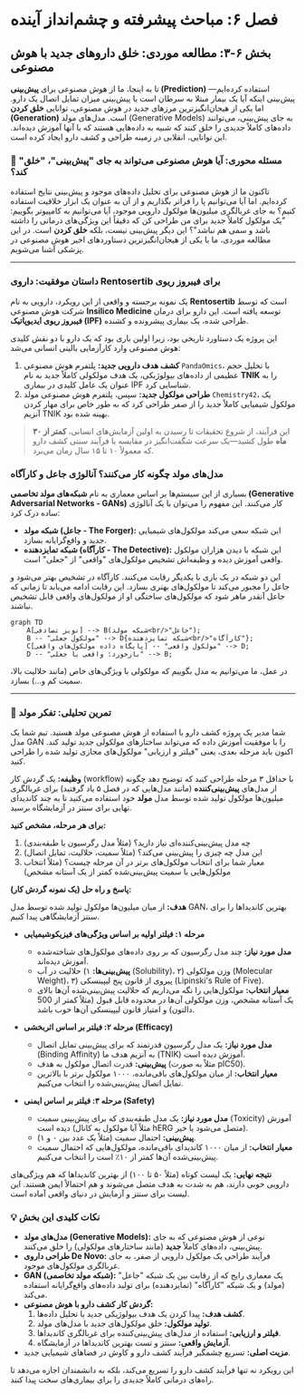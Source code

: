 # فصل ۶: مباحث پیشرفته و چشم‌انداز آینده

## بخش ۶-۳: مطالعه موردی: خلق داروهای جدید با هوش مصنوعی

تا به اینجا، ما از هوش مصنوعی برای **پیش‌بینی (Prediction)** استفاده کرده‌ایم—پیش‌بینی اینکه آیا یک بیمار مبتلا به سرطان است یا پیش‌بینی میزان تمایل اتصال یک دارو. اما یکی از هیجان‌انگیزترین مرزهای جدید در هوش مصنوعی، توانایی **خلق کردن (Generation)** است. مدل‌های مولد (Generative Models) به جای پیش‌بینی، می‌توانند داده‌های کاملاً جدیدی را خلق کنند که شبیه به داده‌هایی هستند که با آنها آموزش دیده‌اند. این توانایی، انقلابی در زمینه طراحی و کشف دارو ایجاد کرده است.

### 🎯 مسئله محوری: آیا هوش مصنوعی می‌تواند به جای "پیش‌بینی"، "خلق" کند؟

تاکنون ما از هوش مصنوعی برای تحلیل داده‌های موجود و پیش‌بینی نتایج استفاده کرده‌ایم. اما آیا می‌توانیم پا را فراتر بگذاریم و از آن به عنوان یک ابزار خلاقیت استفاده کنیم؟ به جای غربالگری میلیون‌ها مولکول دارویی موجود، آیا می‌توانیم به کامپیوتر بگوییم: "یک مولکول کاملاً جدید برای من طراحی کن که دقیقاً این ویژگی‌های درمانی را داشته باشد و سمی هم نباشد"؟ این دیگر پیش‌بینی نیست، بلکه **خلق کردن** است. در این مطالعه موردی، ما با یکی از هیجان‌انگیزترین دستاوردهای اخیر هوش مصنوعی در پزشکی آشنا می‌شویم.

---

### داستان موفقیت: داروی Rentosertib برای فیبروز ریوی

یک نمونه برجسته و واقعی از این رویکرد، دارویی به نام **Rentosertib** است که توسط شرکت هوش مصنوعی **Insilico Medicine** توسعه یافته است. این دارو برای درمان **فیبروز ریوی ایدیوپاتیک (IPF)** طراحی شده، یک بیماری پیشرونده و کشنده.

این پروژه یک دستاورد تاریخی بود، زیرا اولین باری بود که یک دارو با دو نقش کلیدی هوش مصنوعی وارد کارآزمایی بالینی انسانی می‌شد:

1.  **کشف هدف دارویی جدید:** پلتفرم هوش مصنوعی `PandaOmics`، با تحلیل حجم عظیمی از داده‌های بیولوژیکی، یک هدف مولکولی کاملاً جدید به نام **TNIK** را به عنوان یک عامل کلیدی در بیماری IPF شناسایی کرد.
2.  **طراحی مولکول جدید:** سپس، پلتفرم هوش مصنوعی مولد `Chemistry42`، یک مولکول شیمیایی کاملاً جدید را از صفر طراحی کرد که به طور خاص برای مهار کردن آنزیم TNIK بهینه شده بود.

> این فرآیند، از شروع تحقیقات تا رسیدن به اولین آزمایش‌های انسانی، **کمتر از ۳۰ ماه** طول کشید—یک سرعت شگفت‌انگیز در مقایسه با فرآیند سنتی کشف دارو که معمولاً ۱۰ تا ۱۵ سال زمان می‌برد.

### مدل‌های مولد چگونه کار می‌کنند؟ آنالوژی جاعل و کارآگاه

بسیاری از این سیستم‌ها بر اساس معماری به نام **شبکه‌های مولد تخاصمی (Generative Adversarial Networks - GANs)** کار می‌کنند. این مفهوم را می‌توان با یک آنالوژی ساده درک کرد:

- **شبکه مولد (جاعل - The Forger):** این شبکه سعی می‌کند مولکول‌های شیمیایی جدید و واقع‌گرایانه بسازد.
- **شبکه تمایزدهنده (کارآگاه - The Detective):** این شبکه با دیدن هزاران مولکول واقعی آموزش دیده و وظیفه‌اش تشخیص مولکول‌های "واقعی" از "جعلی" است.

این دو شبکه در یک بازی با یکدیگر رقابت می‌کنند. کارآگاه در تشخیص بهتر می‌شود و جاعل را مجبور می‌کند تا مولکول‌های بهتری بسازد. این رقابت ادامه می‌یابد تا زمانی که جاعل آنقدر ماهر شود که مولکول‌های ساختگی او از مولکول‌های واقعی قابل تشخیص نباشند.

```mermaid
graph TD
    A[نویز تصادفی] --> B(شبکه مولد<br/>"جاعل");
    B -- "مولکول جعلی" --> D{شبکه تمایزدهنده<br/>"کارآگاه"};
    C[پایگاه داده مولکول‌های واقعی] -- "مولکول واقعی" --> D;
    D -- "بازخورد: واقعی یا جعلی" --> B;
```

در عمل، ما می‌توانیم به مدل بگوییم که مولکولی با ویژگی‌های خاص (مانند حلالیت بالا، سمیت کم و...) بسازد.

---

### 🔬 تمرین تحلیلی: تفکر مولد

شما مدیر یک پروژه کشف دارو با استفاده از هوش مصنوعی مولد هستید. تیم شما یک مدل GAN را با موفقیت آموزش داده که می‌تواند ساختارهای مولکولی جدید تولید کند. اکنون باید مرحله بعدی، یعنی "فیلتر و ارزیابی" مولکول‌های مجازی تولید شده را طراحی کنید.

**وظیفه:**
یک گردش کار (workflow) با حداقل ۳ مرحله طراحی کنید که توضیح دهد چگونه از مدل‌های **پیش‌بینی‌کننده** (مانند مدل‌هایی که در فصل ۵ یاد گرفتید) برای غربالگری میلیون‌ها مولکول تولید شده توسط مدل **مولد** خود استفاده می‌کنید تا به چند کاندیدای نهایی برای سنتز در آزمایشگاه برسید.

**برای هر مرحله، مشخص کنید:**

1.  چه مدل پیش‌بینی‌کننده‌ای نیاز دارید؟ (مثلاً مدل رگرسیون یا طبقه‌بندی)
2.  این مدل چه چیزی را پیش‌بینی می‌کند؟ (مثلاً سمیت، حلالیت، تمایل اتصال)
3.  معیار شما برای انتخاب مولکول‌های برتر در آن مرحله چیست؟ (مثلاً انتخاب مولکول‌هایی با سمیت پیش‌بینی‌شده کمتر از یک آستانه مشخص)

**پاسخ و راه حل (یک نمونه گردش کار):**

**هدف:** از میان میلیون‌ها مولکول تولید شده توسط مدل GAN، بهترین کاندیداها را برای سنتز آزمایشگاهی پیدا کنیم.

- **مرحله ۱: فیلتر اولیه بر اساس ویژگی‌های فیزیکوشیمیایی**

  - **مدل مورد نیاز:** چند مدل رگرسیون که بر روی داده‌های مولکول‌های شناخته‌شده آموزش دیده‌اند.
  - **پیش‌بینی‌ها:** ۱) حلالیت در آب (Solubility)، ۲) وزن مولکولی (Molecular Weight)، ۳) پیروی از قانون پنج لیپینسکی (Lipinski's Rule of Five).
  - **معیار انتخاب:** مولکول‌هایی را نگه می‌داریم که حلالیت پیش‌بینی‌شده آن‌ها بالای یک آستانه مشخص، وزن مولکولی آن‌ها در محدوده قابل قبول (مثلاً کمتر از 500 دالتون) و امتیاز قانون لیپینسکی آن‌ها خوب باشد.

- **مرحله ۲: فیلتر بر اساس اثربخشی (Efficacy)**

  - **مدل مورد نیاز:** یک مدل رگرسیون قدرتمند که برای پیش‌بینی تمایل اتصال (Binding Affinity) به آنزیم هدف ما (TNIK) آموزش دیده است.
  - **پیش‌بینی:** قدرت اتصال مولکول به هدف (مثلاً به صورت pIC50).
  - **معیار انتخاب:** از میان مولکول‌های باقی‌مانده، ۱۰۰۰ مولکول برتر با بالاترین تمایل اتصال پیش‌بینی‌شده را انتخاب می‌کنیم.

- **مرحله ۳: فیلتر بر اساس ایمنی (Safety)**
  - **مدل مورد نیاز:** یک مدل طبقه‌بندی که برای پیش‌بینی سمیت (Toxicity) آموزش دیده است (مثلاً آیا مولکول به کانال hERG متصل می‌شود یا خیر).
  - **پیش‌بینی:** احتمال سمیت (مثلاً یک عدد بین ۰ و ۱).
  - **معیار انتخاب:** از میان ۱۰۰۰ کاندیدای باقی‌مانده، مولکول‌هایی که احتمال سمیت پیش‌بینی‌شده آن‌ها کمتر از ۱۰٪ است را انتخاب می‌کنیم.

**نتیجه نهایی:**
یک لیست کوتاه (مثلاً ۵۰ تا ۱۰۰) از بهترین کاندیداها که هم ویژگی‌های دارویی خوبی دارند، هم به شدت به هدف متصل می‌شوند و هم احتمالاً ایمن هستند. این لیست برای سنتز و آزمایش در دنیای واقعی آماده است.

### 💡 نکات کلیدی این بخش

- **مدل‌های مولد (Generative Models):** نوعی از هوش مصنوعی که به جای پیش‌بینی، داده‌های کاملاً **جدید** (مانند ساختارهای مولکولی) را خلق می‌کنند.
- **طراحی داروی De Novo:** فرآیند طراحی یک مولکول دارویی از صفر، به جای غربالگری مولکول‌های موجود.
- **GAN (شبکه مولد تخاصمی):** یک معماری رایج که از رقابت بین یک شبکه "جاعل" (مولد) و یک شبکه "کارآگاه" (تمایزدهنده) برای تولید داده‌های واقع‌گرایانه استفاده می‌کند.
- **گردش کار کشف دارو با هوش مصنوعی:**
  1.  **کشف هدف:** پیدا کردن یک هدف بیولوژیکی جدید با تحلیل داده‌ها.
  2.  **تولید مولکول:** خلق مولکول‌های جدید با مدل‌های مولد.
  3.  **فیلتر و ارزیابی:** استفاده از مدل‌های پیش‌بینی‌کننده برای غربالگری کاندیداها.
  4.  **آزمایش واقعی:** سنتز و تست بهترین کاندیداها در آزمایشگاه.
- **مزیت اصلی:** تسریع چشمگیر فرآیند کشف دارو و کاوش در فضاهای شیمیایی جدید.

این رویکرد نه تنها فرآیند کشف دارو را تسریع می‌کند، بلکه به دانشمندان اجازه می‌دهد تا راه‌های درمانی کاملاً جدیدی را برای بیماری‌های سخت پیدا کنند.
